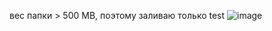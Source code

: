 вес папки > 500 MB, поэтому заливаю только test
![image](https://github.com/user-attachments/assets/704d3df9-8c15-40a7-af01-25da7e447d02)

